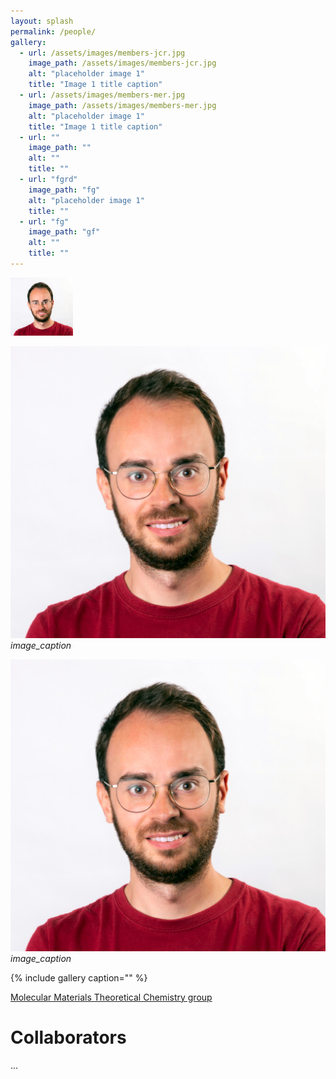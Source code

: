 ```yaml
---
layout: splash
permalink: /people/
gallery:
  - url: /assets/images/members-jcr.jpg
    image_path: /assets/images/members-jcr.jpg
    alt: "placeholder image 1"
    title: "Image 1 title caption"
  - url: /assets/images/members-mer.jpg
    image_path: /assets/images/members-mer.jpg
    alt: "placeholder image 1"
    title: "Image 1 title caption"
  - url: "" 
    image_path: ""
    alt: ""
    title: ""
  - url: "fgrd"
    image_path: "fg"
    alt: "placeholder image 1"
    title: ""
  - url: "fg"
    image_path: "gf"
    alt: ""
    title: ""
---
```


<img src="/assets/images/members-jcr.jpg" alt="drawing" width="100"/>

<p>
    <img src="/assets/images/members-jcr.jpg" alt>
    <em>image_caption</em>
</p>

![](/assets/images/members-jcr.jpg)  
*image_caption*

{% include gallery caption="" %}

 
[Molecular Materials Theoretical Chemistry group](http://www.molmattc.com/)


# Collaborators
...  



